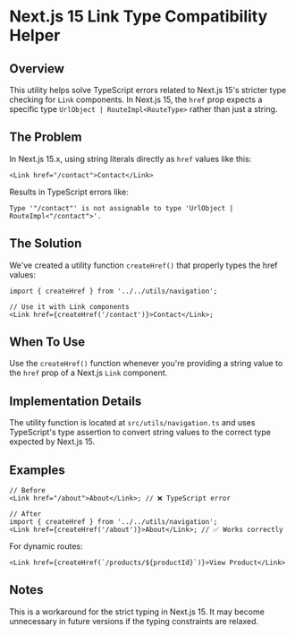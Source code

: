 # Next.js 15 Link Type Compatibility Helper

## Overview

This utility helps solve TypeScript errors related to Next.js 15's stricter type checking for `Link` components. In Next.js 15, the `href` prop expects a specific type `UrlObject | RouteImpl<RouteType>` rather than just a string.

## The Problem

In Next.js 15.x, using string literals directly as `href` values like this:

```tsx
<Link href="/contact">Contact</Link>
```

Results in TypeScript errors like:

```
Type '"/contact"' is not assignable to type 'UrlObject | RouteImpl<"/contact">'.
```

## The Solution

We've created a utility function `createHref()` that properly types the href values:

```tsx
import { createHref } from '../../utils/navigation';

// Use it with Link components
<Link href={createHref('/contact')}>Contact</Link>;
```

## When To Use

Use the `createHref()` function whenever you're providing a string value to the `href` prop of a Next.js `Link` component.

## Implementation Details

The utility function is located at `src/utils/navigation.ts` and uses TypeScript's type assertion to convert string values to the correct type expected by Next.js 15.

## Examples

```tsx
// Before
<Link href="/about">About</Link>; // ❌ TypeScript error

// After
import { createHref } from '../../utils/navigation';
<Link href={createHref('/about')}>About</Link>; // ✅ Works correctly
```

For dynamic routes:

```tsx
<Link href={createHref(`/products/${productId}`)}>View Product</Link>
```

## Notes

This is a workaround for the strict typing in Next.js 15. It may become unnecessary in future versions if the typing constraints are relaxed.
